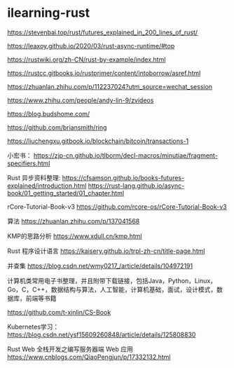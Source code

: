 # ilearning-rust
https://stevenbai.top/rust/futures_explained_in_200_lines_of_rust/

https://leaxoy.github.io/2020/03/rust-async-runtime/#top

https://rustwiki.org/zh-CN/rust-by-example/index.html

https://rustcc.gitbooks.io/rustprimer/content/intoborrow/asref.html

https://zhuanlan.zhihu.com/p/112237024?utm_source=wechat_session

https://www.zhihu.com/people/andy-lin-9/zvideos

https://blog.budshome.com/

https://github.com/briansmith/ring

https://liuchengxu.gitbook.io/blockchain/bitcoin/transactions-1

小宏书： https://zjp-cn.github.io/tlborm/decl-macros/minutiae/fragment-specifiers.html

Rust 异步资料整理: https://cfsamson.github.io/books-futures-explained/introduction.html
https://rust-lang.github.io/async-book/01_getting_started/01_chapter.html


rCore-Tutorial-Book-v3
https://github.com/rcore-os/rCore-Tutorial-Book-v3

算法
https://zhuanlan.zhihu.com/p/137041568

KMP的思路分析 https://www.xdull.cn/kmp.html

Rust 程序设计语言 https://kaisery.github.io/trpl-zh-cn/title-page.html


并查集 https://blog.csdn.net/wmy0217_/article/details/104972191


计算机类常用电子书整理，并且附带下载链接，包括Java，Python，Linux，Go，C，C++，数据结构与算法，人工智能，计算机基础，面试，设计模式，数据库，前端等书籍

https://github.com/t-xinlin/CS-Book

Kubernetes学习： https://blog.csdn.net/ysf15609260848/article/details/125808830

Rust Web 全栈开发之编写服务器端 Web 应用  https://www.cnblogs.com/QiaoPengjun/p/17332132.html
